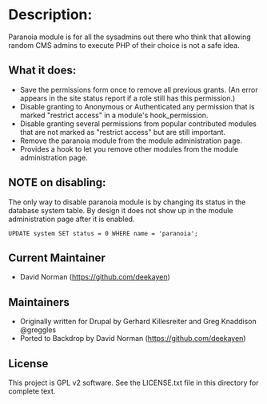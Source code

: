 Description:
===========

Paranoia module is for all the sysadmins out there who think that
allowing random CMS admins to execute PHP of their choice is not
a safe idea.

What it does:
-------------

- Save the permissions form once to remove all previous grants.
  (An error appears in the site status report if a role still has this
  permission.)
- Disable granting to Anonymous or Authenticated any permission that is
  marked "restrict access" in a module's hook_permission.
- Disable granting several permissions from popular contributed modules
  that are not marked as "restrict access" but are still important.
- Remove the paranoia module from the module administration page.
- Provides a hook to let you remove other modules from the module
  administration page.

NOTE on disabling:
------------------

The only way to disable paranoia module is by changing its status in the
database system table.  By design it does not show up in the module
administration page after it is enabled.

`UPDATE system SET status = 0 WHERE name = 'paranoia';`

Current Maintainer
------------------

- David Norman (https://github.com/deekayen)

Maintainers
-----------

- Originally written for Drupal by Gerhard Killesreiter and
  Greg Knaddison @greggles
- Ported to Backdrop by David Norman (https://github.com/deekayen)

License
-------

This project is GPL v2 software. See the LICENSE.txt file in this directory for
complete text.
